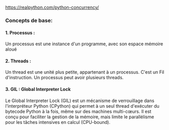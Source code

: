 https://realpython.com/python-concurrency/

### Concepts de base:

#### 1. Processus :

Un processus est une instance d'un programme, avec son espace mémoire aloué

#### 2. Threads :

Un thread est une unité plus petite, appartenant à un processus. C'est un Fil d'instruction. Un processus peut avoir plusieurs threads.

#### 3. GIL : Global Interpreter Lock

Le Global Interpreter Lock (GIL) est un mécanisme de verrouillage dans l'interpréteur Python (CPython) qui permet à un seul thread d'exécuter du bytecode Python à la fois, même sur des machines multi-cœurs. Il est conçu pour faciliter la gestion de la mémoire, mais limite le parallélisme pour les tâches intensives en calcul (CPU-bound).


